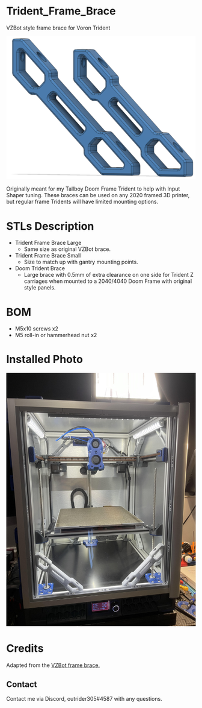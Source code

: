 # Trident_Frame_Brace
VZBot style frame brace for Voron Trident

<img src="Images/Trident_Frame_Brace.png" width="700">

Originally meant for my Tallboy Doom Frame Trident to help with Input Shaper tuning. These braces can be used on any 2020 framed 3D printer, but regular frame Tridents will have limited mounting options. 

# STLs Description

- Trident Frame Brace Large
	- Same size as original VZBot brace.
- Trident Frame Brace Small
	- Size to match up with gantry mounting points.
- Doom Trident Brace
	- Large brace with 0.5mm of extra clearance on one side for Trident Z carriages when mounted to a 2040/4040 Doom Frame with original style panels. 
	
# BOM

- M5x10 screws x2
- M5 roll-in or hammerhead nut x2

# Installed Photo

<img src="Images/Frame_Brace_Installed.jpg" width="700">

# Credits

Adapted from the <a href="https://github.com/VzBoT3D/VzBoT-Vz330/tree/master/Assemblies%20BOM%20and%20STL/Frame"> VZBot frame brace. </a> 

## Contact

Contact me via Discord, outrider305#4587 with any questions.
